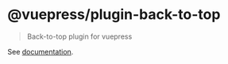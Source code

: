 # @vuepress/plugin-back-to-top

> Back-to-top plugin for vuepress

See [documentation](https://v1.vuepress.vuejs.org/plugin/official/plugin-back-to-top.html).
